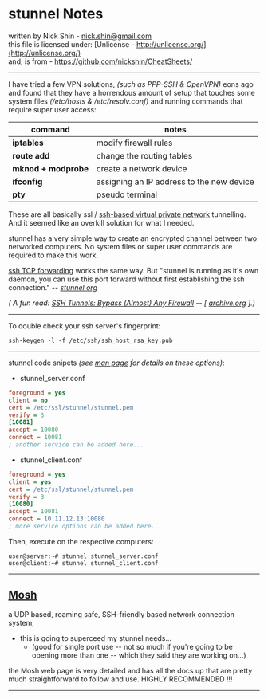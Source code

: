 # stunnel Notes

written by Nick Shin - nick.shin@gmail.com<br>
this file is licensed under: [Unlicense - http://unlicense.org/](http://unlicense.org/)<br>
and, is from - <https://github.com/nickshin/CheatSheets/>

* * *

I have tried a few VPN solutions, _(such as PPP-SSH & OpenVPN)_
eons ago and found that they have a horrendous amount of setup that touches
some system files _(/etc/hosts & /etc/resolv.conf)_ and
running commands that require super user access:

| command | notes |
| --- | --- |
| **iptables** | modify firewall rules |
| **route add** | change the routing tables |
| **mknod + modprobe** | create a network device |
| **ifconfig** | assigning an IP address to the new device |
| **pty** | pseudo terminal |

These are all basically ssl /
[ssh-based virtual private network](http://www.freebsd.org/cgi/man.cgi?query=ssh#SSH-BASED_VIRTUAL_PRIVATE_NETWORKS)
tunnelling.  And it seemed like an overkill solution for what I needed.

stunnel has a very simple way to create an encrypted channel between two
networked computers.  No system files or super user commands are required
to make this work.

[ssh TCP forwarding](http://www.freebsd.org/cgi/man.cgi?query=ssh#TCP_FORWARDING)
works the same way.  But "stunnel is running as it's own daemon, you can use
this port forward without first establishing the ssh connection." _-- [stunnel.org](http://www.stunnel.org/examples/generic_tunnel.html)_

_( A fun read: [SSH Tunnels: Bypass (Almost) Any Firewall](http://polishlinux.org/apps/ssh-tunneling-to-bypass-corporate-firewalls/)
-- [ [archive.org](https://web.archive.org/web/20150504095900/http://polishlinux.org/apps/ssh-tunneling-to-bypass-corporate-firewalls/) ].)_

* * *

To double check your ssh server's fingerprint:

```
ssh-keygen -l -f /etc/ssh/ssh_host_rsa_key.pub
```

* * *

stunnel code snipets
_(see [man page](http://www.stunnel.org/faq/stunnel.html) for details on these options)_:

- stunnel_server.conf

```ini
foreground = yes
client = no
cert = /etc/ssl/stunnel/stunnel.pem
verify = 3
[10081]
accept = 10080
connect = 10081
; another service can be added here...
```

- stunnel_client.conf

```ini
foreground = yes
client = yes
cert = /etc/ssl/stunnel/stunnel.pem
verify = 3
[10080]
accept = 10081
connect = 10.11.12.13:10080
; more service options can be added here...
```

Then, execute on the respective computers:

```
user@server:~# stunnel stunnel_server.conf
user@client:~# stunnel stunnel_client.conf
```

* * *

## [Mosh](https://mosh.org)

a UDP based, roaming safe, SSH-friendly based network connection system, 
- this is going to superceed my stunnel needs...
	- (good for single port use -- not so much if you're going to be opening more
	   than one -- which they said they are working on...)

the Mosh web page is very detailed and has all the docs up that are pretty much
straightforward to follow and use.  HIGHLY RECOMMENDED !!!

* * *


